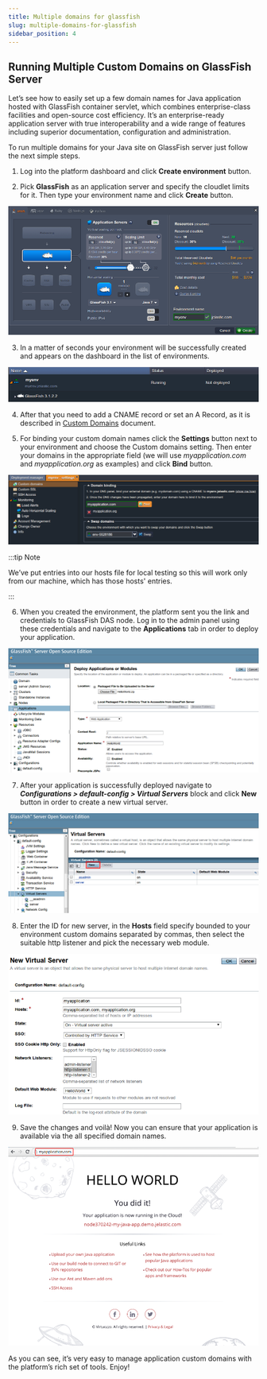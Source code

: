 ```yaml
---
title: Multiple domains for glassfish
slug: multiple-domains-for-glassfish
sidebar_position: 4
---
```


## Running Multiple Custom Domains on GlassFish Server

Let’s see how to easily set up a few domain names for Java application hosted with GlassFish container servlet, which combines enterprise-class facilities and open-source cost efficiency. It’s an enterprise-ready application server with true interoperability and a wide range of features including superior documentation, configuration and administration.

To run multiple domains for your Java site on GlassFish server just follow the next simple steps.

1. Log into the platform dashboard and click **Create environment** button.

2. Pick **GlassFish** as an application server and specify the cloudlet limits for it. Then type your environment name and click **Create** button.

<div style={{
    display:'flex',
    justifyContent: 'center',
    margin: '0 0 1rem 0'
}}>

![Locale Dropdown](./img/MultipleDomainsForGlassFish/01-environment-wizard.png)

</div>

3. In a matter of seconds your environment will be successfully created and appears on the dashboard in the list of environments.

<div style={{
    display:'flex',
    justifyContent: 'center',
    margin: '0 0 1rem 0'
}}>

![Locale Dropdown](./img/MultipleDomainsForGlassFish/02-glassfish-environment-created.png)

</div>

4. After that you need to add a CNAME record or set an A Record, as it is described in [Custom Domains](/docs/ApplicationSetting/Domain%20Name%20Management/Custom%20Domain%20Name) document.

5. For binding your custom domain names click the **Settings** button next to your environment and choose the Custom domains setting. Then enter your domains in the appropriate field (we will use _myapplication.com_ and _myapplication.org_ as examples) and click **Bind** button.

<div style={{
    display:'flex',
    justifyContent: 'center',
    margin: '0 0 1rem 0'
}}>

![Locale Dropdown](./img/MultipleDomainsForGlassFish/03-bind-environment-domains.png)

</div>

:::tip Note

We’ve put entries into our hosts file for local testing so this will work only from our machine, which has those hosts' entries.

:::

6. When you created the environment, the platform sent you the link and credentials to GlassFish DAS node. Log in to the admin panel using these credentials and navigate to the **Applications** tab in order to deploy your application.

<div style={{
    display:'flex',
    justifyContent: 'center',
    margin: '0 0 1rem 0'
}}>

![Locale Dropdown](./img/MultipleDomainsForGlassFish/04-glassfish-admin-panel-applications.png)

</div>

7. After your application is successfully deployed navigate to **_Configurations > default-config > Virtual Servers_** block and click **New** button in order to create a new virtual server.

<div style={{
    display:'flex',
    justifyContent: 'center',
    margin: '0 0 1rem 0'
}}>

![Locale Dropdown](./img/MultipleDomainsForGlassFish/05-glassfish-admin-panel-virtual-servers.png)

</div>

8. Enter the ID for new server, in the **Hosts** field specify bounded to your environment custom domains separated by commas, then select the suitable http listener and pick the necessary web module.

<div style={{
    display:'flex',
    justifyContent: 'center',
    margin: '0 0 1rem 0'
}}>

![Locale Dropdown](./img/MultipleDomainsForGlassFish/06-glassfish-new-virtual-server.png)

</div>

9. Save the changes and voilà! Now you can ensure that your application is available via the all specified domain names.

<div style={{
    display:'flex',
    justifyContent: 'center',
    margin: '0 0 1rem 0'
}}>

![Locale Dropdown](./img/MultipleDomainsForGlassFish/07-glassfish-multiple-domain-names.png)

</div>

As you can see, it’s very easy to manage application custom domains with the platform’s rich set of tools. Enjoy!
